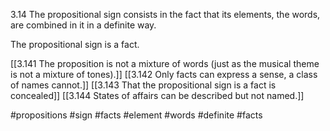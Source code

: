 3.14 The propositional sign consists in the fact that its elements, the words, are combined in it in a definite way.

The propositional sign is a fact.

[[3.141 The proposition is not a mixture of words (just as the musical theme is not a mixture of tones).]]
[[3.142 Only facts can express a sense, a class of names cannot.]]
[[3.143 That the propositional sign is a fact is concealed]]
[[3.144 States of affairs can be described but not named.]]

#propositions #sign #facts #element #words #definite #facts 